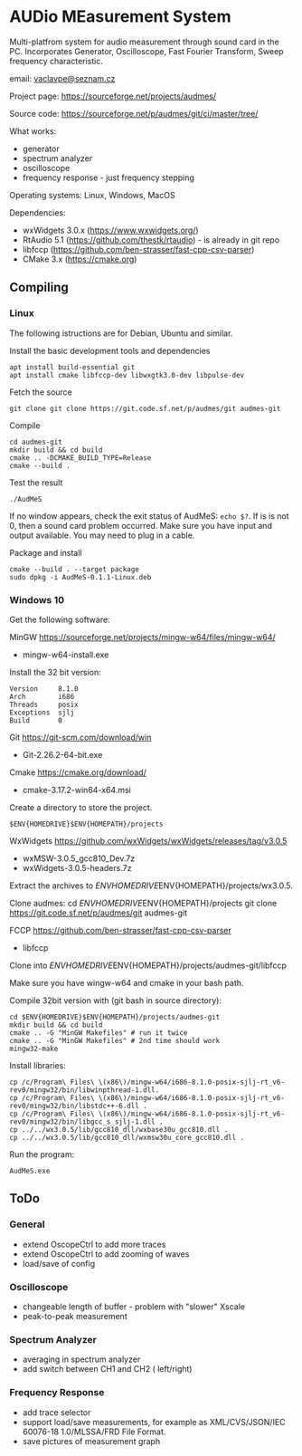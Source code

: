 # AUDio MEasurement System

Multi-platfrom system for audio measurement through sound card in the
PC.  Incorporates Generator, Oscilloscope, Fast Fourier Transform,
Sweep frequency characteristic.

email: vaclavpe@seznam.cz

Project page: <https://sourceforge.net/projects/audmes/>

Source code: <https://sourceforge.net/p/audmes/git/ci/master/tree/>

What works:

- generator
- spectrum analyzer
- oscilloscope
- frequency response - just frequency stepping

Operating systems: Linux, Windows, MacOS

Dependencies:

- wxWidgets 3.0.x (<https://www.wxwidgets.org/>)
- RtAudio 5.1 (<https://github.com/thestk/rtaudio>) - is already in git repo
- libfccp (<https://github.com/ben-strasser/fast-cpp-csv-parser>)
- CMake 3.x (<https://cmake.org>)

## Compiling

### Linux

The following istructions are for Debian, Ubuntu and similar.

Install the basic development tools and dependencies

    apt install build-essential git
    apt install cmake libfccp-dev libwxgtk3.0-dev libpulse-dev

Fetch the source

    git clone git clone https://git.code.sf.net/p/audmes/git audmes-git

Compile

    cd audmes-git
    mkdir build && cd build
    cmake .. -DCMAKE_BUILD_TYPE=Release
    cmake --build .

Test the result

    ./AudMeS

If no window appears, check the exit status of AudMeS: `echo $?`.
If is is not 0, then a sound card problem occurred.
Make sure you have input and output available.
You may need to plug in a cable.

Package and install

    cmake --build . --target package
    sudo dpkg -i AudMeS-0.1.1-Linux.deb

### Windows 10

Get the following software:

MinGW <https://sourceforge.net/projects/mingw-w64/files/mingw-w64/>

- mingw-w64-install.exe

Install the 32 bit version:

    Version     8.1.0
    Arch        i686
    Threads     posix
    Exceptions  sjlj
    Build       0

Git <https://git-scm.com/download/win>

- Git-2.26.2-64-bit.exe

Cmake <https://cmake.org/download/>

- cmake-3.17.2-win64-x64.msi

Create a directory to store the project.

    $ENV{HOMEDRIVE}$ENV{HOMEPATH}/projects

WxWidgets <https://github.com/wxWidgets/wxWidgets/releases/tag/v3.0.5>

- wxMSW-3.0.5_gcc810_Dev.7z
- wxWidgets-3.0.5-headers.7z

Extract the archives to $ENV{HOMEDRIVE}$ENV{HOMEPATH}/projects/wx3.0.5.

Clone audmes:
    cd $ENV{HOMEDRIVE}$ENV{HOMEPATH}/projects
    git clone https://git.code.sf.net/p/audmes/git audmes-git

FCCP <https://github.com/ben-strasser/fast-cpp-csv-parser>

- libfccp

Clone into $ENV{HOMEDRIVE}$ENV{HOMEPATH}/projects/audmes-git/libfccp

Make sure you have wingw-w64 and cmake in your bash path.

Compile 32bit version with (git bash in source directory):

    cd $ENV{HOMEDRIVE}$ENV{HOMEPATH}/projects/audmes-git
    mkdir build && cd build
    cmake .. -G "MinGW Makefiles" # run it twice
    cmake .. -G "MinGW Makefiles" # 2nd time should work
    mingw32-make

Install libraries:

    cp /c/Program\ Files\ \(x86\)/mingw-w64/i686-8.1.0-posix-sjlj-rt_v6-rev0/mingw32/bin/libwinpthread-1.dll.
    cp /c/Program\ Files\ \(x86\)/mingw-w64/i686-8.1.0-posix-sjlj-rt_v6-rev0/mingw32/bin/libstdc++-6.dll .
    cp /c/Program\ Files\ \(x86\)/mingw-w64/i686-8.1.0-posix-sjlj-rt_v6-rev0/mingw32/bin/libgcc_s_sjlj-1.dll .
    cp ../../wx3.0.5/lib/gcc810_dll/wxbase30u_gcc810.dll .
    cp ../../wx3.0.5/lib/gcc810_dll/wxmsw30u_core_gcc810.dll .

Run the program:

    AudMeS.exe

## ToDo

### General

- extend OscopeCtrl to add more traces
- extend OscopeCtrl to add zooming of waves
- load/save of config

### Oscilloscope

- changeable length of buffer - problem with "slower" Xscale
- peak-to-peak measurement

### Spectrum Analyzer

- averaging in spectrum analyzer
- add switch between CH1 and CH2 ( left/right)

### Frequency Response

- add trace selector
- support load/save measurements, for example as XML/CVS/JSON/IEC
  60076-18 1.0/MLSSA/FRD File Format.
- save pictures of measurement graph
